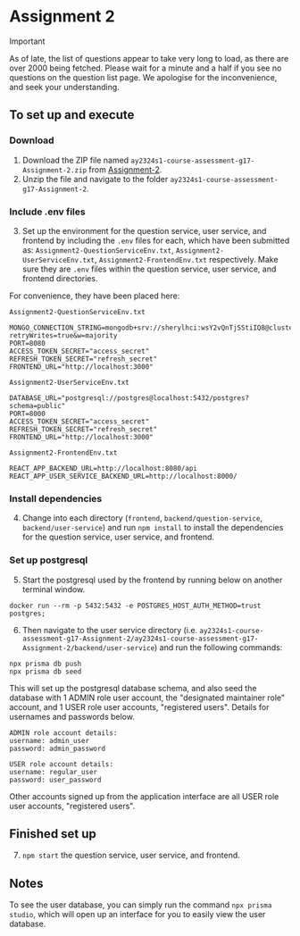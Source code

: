 # Assignment 2

> [!IMPORTANT] 
> As of late, the list of questions appear to take very long to load, as there are over 2000 being fetched. Please wait for a minute and a half if you see no questions on the question list page. We apologise for the inconvenience, and seek your understanding.

## To set up and execute

### Download
1. Download the ZIP file named `ay2324s1-course-assessment-g17-Assignment-2.zip` from [Assignment-2](https://github.com/CS3219-AY2324S1/ay2324s1-course-assessment-g17/releases/tag/Assignment-2).
2. Unzip the file and navigate to the folder `ay2324s1-course-assessment-g17-Assignment-2`.

### Include .env files
3. Set up the environment for the question service, user service, and frontend by including the `.env` files for each, which have been submitted as: 
`Assignment2-QuestionServiceEnv.txt`, 
`Assignment2-UserServiceEnv.txt`, 
`Assignment2-FrontendEnv.txt` respectively.
Make sure they are `.env` files within the question service, user service, and frontend directories.

For convenience, they have been placed here:

`Assignment2-QuestionServiceEnv.txt`
```
MONGO_CONNECTION_STRING=mongodb+srv://sherylhci:wsY2vQnTjSStiIQ8@cluster0.kxz8d7c.mongodb.net/peerprep_app?retryWrites=true&w=majority
PORT=8080
ACCESS_TOKEN_SECRET="access_secret"
REFRESH_TOKEN_SECRET="refresh_secret"
FRONTEND_URL="http://localhost:3000"
```

`Assignment2-UserServiceEnv.txt`
```
DATABASE_URL="postgresql://postgres@localhost:5432/postgres?schema=public"
PORT=8000
ACCESS_TOKEN_SECRET="access_secret"
REFRESH_TOKEN_SECRET="refresh_secret"
FRONTEND_URL="http://localhost:3000"
```

`Assignment2-FrontendEnv.txt`
```
REACT_APP_BACKEND_URL=http://localhost:8080/api
REACT_APP_USER_SERVICE_BACKEND_URL=http://localhost:8000/
```

### Install dependencies
4. Change into each directory (`frontend`, `backend/question-service`, `backend/user-service`) and run `npm install` to install the dependencies for the question service, user service, and frontend.

### Set up postgresql
5. Start the postgresql used by the frontend by running below on another terminal window. 

```
docker run --rm -p 5432:5432 -e POSTGRES_HOST_AUTH_METHOD=trust postgres;
```

6. Then navigate to the user service directory (i.e. `ay2324s1-course-assessment-g17-Assignment-2/ay2324s1-course-assessment-g17-Assignment-2/backend/user-service`) and run the following commands:

```
npx prisma db push
npx prisma db seed
```

This will set up the postgresql database schema, and also seed the database with 1 ADMIN role user account, the "designated maintainer role" account, and 1 USER role user accounts, "registered users". Details for usernames and passwords below.

```
ADMIN role account details:
username: admin_user
password: admin_password 

USER role account details:
username: regular_user
password: user_password
```

Other accounts signed up from the application interface are all USER role user accounts, "registered users". 

## Finished set up
7. `npm start` the question service, user service, and frontend.

## Notes
To see the user database, you can simply run the command `npx prisma studio`, which will open up an interface for you to easily view the user database.
